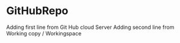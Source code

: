 # GitHubRepo
Adding first line from Git Hub cloud Server
Adding second line from Working copy / Workingspace

